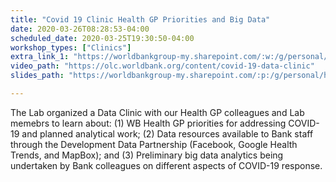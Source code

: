 ```yaml
---
title: "Covid 19 Clinic Health GP Priorities and Big Data"
date: 2020-03-26T08:28:53-04:00
scheduled_date: 2020-03-25T19:30:50-04:00
workshop_types: ["Clinics"]
extra_link_1: "https://worldbankgroup-my.sharepoint.com/:w:/g/personal/hkrambeck_worldbank_org/EeMM_S9-G2tMppcA4eM7c5cBrY9F0C8zBoM9efc9k-UO5Q?e=J1HsFK"
video_path: "https://olc.worldbank.org/content/covid-19-data-clinic"
slides_path: "https://worldbankgroup-my.sharepoint.com/:p:/g/personal/hkrambeck_worldbank_org/Ec1GE7-oYUxIkovKc0MLQ8YB5VjvnG4QtMOUfgXRh5esJQ?e=PaFudl"

---
```


The Lab organized a Data Clinic with our Health GP colleagues and Lab memebrs to learn about: (1) WB Health GP priorities for addressing COVID-19 and planned analytical work; (2) Data resources available to Bank staff through the Development Data Partnership (Facebook, Google Health Trends, and MapBox); and (3) Preliminary big data analytics being undertaken by Bank colleagues on different aspects of COVID-19 response.